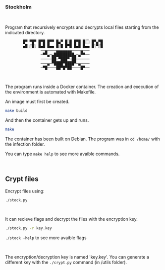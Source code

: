 ### Stockholm

<br>

Program that recursively encrypts and decrypts local files starting from the indicated directory.

````
        █▀ ▀█▀ █▀█ █▀▀ █▄▀ █░█ █▀█ █░░ █▀▄▀█
        ▄█ ░█░ █▄█ █▄▄ █░█ █▀█ █▄█ █▄▄ █░▀░█
                ──▄────▄▄▄▄▄▄▄────▄───
                ─▀▀▄─▄█████████▄─▄▀▀──
                ─────██─▀███▀─██──────
                ───▄─▀████▀████▀─▄────
                ─▀█────██▀█▀██────█▀──  
````

<br>

The program runs inside a Docker container. The creation and execution of the environment is automated with Makefile.

An image must first be created.

````bash
make build
````
And then the container gets up and runs.

````bash
make
````

The container has been built on Debian. The program was in `cd /home/` with the infection folder.

You can type `make help` to see more avaible commands.

<br>

## Crypt files

Encrypt files using:

````
./stock.py
````

<br>

It can recieve flags and decrypt the files with the encryption key.

````bash
./stock.py -r key.key
````

`./stock -help` to see more avaible flags

<br>

The encryption/decryption key is named 'key.key'. You can generate a different key with the `./crypt.py` command (in /utils folder).
